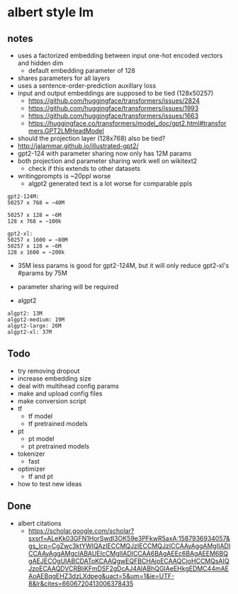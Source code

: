 # albert style lm

## notes

-   uses a factorized embedding between input one-hot encoded vectors and hidden dim
    -   default embedding parameter of 128
-   shares parameters for all layers
-   uses a sentence-order-prediction auxillary loss
-   input and output embeddings are supposed to be tied (128x50257)
    -   https://github.com/huggingface/transformers/issues/2824
    -   https://github.com/huggingface/transformers/issues/1993
    -   https://github.com/huggingface/transformers/issues/1663
    -   https://huggingface.co/transformers/model_doc/gpt2.html#transformers.GPT2LMHeadModel
-   should the projection layer (128x768) also be tied?
-   http://jalammar.github.io/illustrated-gpt2/
-   gpt2-124 with parameter sharing now only has 12M params
-   both projection and parameter sharing work well on wikitext2
    -   check if this extends to other datasets
-   writingprompts is ~20ppl worse
    -   algpt2 generated text is a lot worse for comparable ppls

```
gpt2-124M:
50257 x 768 = ~40M

50257 x 128 = ~6M
128 x 768 = ~100k
```

```
gpt2-xl:
50257 x 1600 = ~80M
50257 x 128 = ~6M
128 x 1600 = ~200k
```

-   35M less params is good for gpt2-124M, but it will only reduce gpt2-xl's #params by 75M

-   parameter sharing will be required

-   algpt2

```
algpt2: 13M
algpt2-medium: 19M
algpt2-large: 26M
algpt2-xl: 37M
```

## Todo

-   try removing dropout
-   increase embedding size
-   deal with multihead config params
-   make and upload config files
-   make conversion script
-   tf
    -   tf model
    -   tf pretrained models
-   pt
    -   pt model
    -   pt pretrained models
-   tokenizer
    -   fast
-   optimizer
    -   tf and pt
-   how to test new ideas

## Done

-   albert citations
    -   https://scholar.google.com/scholar?sxsrf=ALeKk03GFN1HorSwdI3OK59e3PFkwR5axA:1587936934057&gs_lcp=CgZwc3ktYWIQAzIECCMQJzIECCMQJzICCAAyAggAMgIIADICCAAyAggAMgcIABAUEIcCMgIIADICCAA6BAgAEEc6BAgAEEM6BQgAEJECOgUIABCDAToKCAAQgwEQFBCHAjoECAAQCjoHCCMQsAIQJzoECAAQDVCRBliKFmDSF2gDcAJ4AIABhQGIAeEHkgEDMC44mAEAoAEBqgEHZ3dzLXdpeg&uact=5&um=1&ie=UTF-8&lr&cites=6606720413006378435
